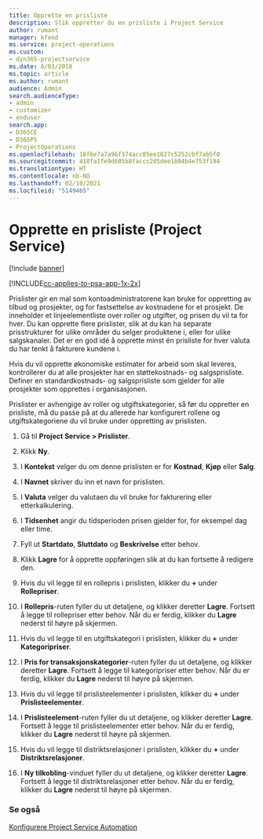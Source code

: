 ```yaml
---
title: Opprette en prisliste
description: Slik oppretter du en prisliste i Project Service
author: rumant
manager: kfend
ms.service: project-operations
ms.custom:
- dyn365-projectservice
ms.date: 8/03/2018
ms.topic: article
ms.author: rumant
audience: Admin
search.audienceType:
- admin
- customizer
- enduser
search.app:
- D365CE
- D365PS
- ProjectOperations
ms.openlocfilehash: 18f6e7a7a96f374acc85ee1027c5252cbf7ab5f0
ms.sourcegitcommit: 418fa1fe9d605b8faccc2d5dee1b04b4e753f194
ms.translationtype: HT
ms.contentlocale: nb-NO
ms.lasthandoff: 02/10/2021
ms.locfileid: "5149465"
---
```

# <a name="create-a-price-list-project-service"></a>Opprette en prisliste (Project Service)

[!include [banner](../includes/psa-now-project-operations.md)]

[!INCLUDE[cc-applies-to-psa-app-1x-2x](../includes/cc-applies-to-psa-app-1x-2x.md)]

Prislister gir en mal som kontoadministratorene kan bruke for oppretting av tilbud og prosjekter, og for fastsettelse av kostnadene for et prosjekt. De inneholder et linjeelementliste over roller og utgifter, og prisen du vil ta for hver. Du kan opprette flere prislister, slik at du kan ha separate prisstrukturer for ulike områder du selger produktene i, eller for ulike salgskanaler. Det er en god idé å opprette minst én prisliste for hver valuta du har tenkt å fakturere kundene i.  
  
Hvis du vil opprette økonomiske estimater for arbeid som skal leveres, kontrollerer du at alle prosjekter har en støttekostnads- og salgsprisliste. Definer en standardkostnads- og salgsprisliste som gjelder for alle prosjekter som opprettes i organisasjonen.  
  
Prislister er avhengige av roller og utgiftskategorier, så før du oppretter en prisliste, må du passe på at du allerede har konfigurert rollene og utgiftskategoriene du vil bruke under oppretting av prislisten.  
  
1.  Gå til **Project Service > Prislister**.  
  
2.  Klikk **Ny**.  
  
3.  I **Kontekst** velger du om denne prislisten er for **Kostnad**, **Kjøp** eller **Salg**.  
  
4.  I **Navnet** skriver du inn et navn for prislisten.  
  
5.  I **Valuta** velger du valutaen du vil bruke for fakturering eller etterkalkulering.  
  
6.  I **Tidsenhet** angir du tidsperioden prisen gjelder for, for eksempel dag eller time.  
  
7.  Fyll ut **Startdato**, **Sluttdato** og **Beskrivelse** etter behov.  
  
8.  Klikk **Lagre** for å opprette oppføringen slik at du kan fortsette å redigere den.  
  
9. Hvis du vil legge til en rollepris i prislisten, klikker du **+** under **Rollepriser**.  
  
10. I **Rollepris**-ruten fyller du ut detaljene, og klikker deretter **Lagre**. Fortsett å legge til rollepriser etter behov. Når du er ferdig, klikker du **Lagre** nederst til høyre på skjermen.  
  
11. Hvis du vil legge til en utgiftskategori i prislisten, klikker du **+** under **Kategoripriser**.  
  
12. I **Pris for transaksjonskategorier**-ruten fyller du ut detaljene, og klikker deretter **Lagre**. Fortsett å legge til kategoripriser etter behov. Når du er ferdig, klikker du **Lagre** nederst til høyre på skjermen.  
  
13. Hvis du vil legge til prislisteelementer i prislisten, klikker du **+** under **Prislisteelementer**.  
  
14. I **Prislisteelement**-ruten fyller du ut detaljene, og klikker deretter **Lagre**. Fortsett å legge til prislisteelementer etter behov. Når du er ferdig, klikker du **Lagre** nederst til høyre på skjermen.  
  
15. Hvis du vil legge til distriktsrelasjoner i prislisten, klikker du **+** under **Distriktsrelasjoner**.  
  
16. I **Ny tilkobling**-vinduet fyller du ut detaljene, og klikker deretter **Lagre**. Fortsett å legge til distriktsrelasjoner etter behov. Når du er ferdig, klikker du **Lagre** nederst til høyre på skjermen.  
  
### <a name="see-also"></a>Se også  
 [Konfigurere Project Service Automation](../psa/configure.md)
